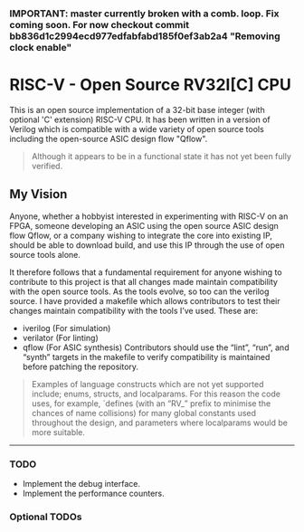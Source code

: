 ### IMPORTANT: master currently broken with a comb. loop.  Fix coming soon.  For now checkout commit bb836d1c2994ecd977edfabfabd185f0ef3ab2a4 "Removing clock enable"

# RISC-V - Open Source RV32I[C] CPU

This is an open source implementation of a 32-bit base integer (with optional 'C' extension) RISC-V CPU.  It has been written in a version of Verilog which is compatible with a wide variety of open source tools including the open-source ASIC design flow "Qflow".
>Although it appears to be in a functional state it has not yet been fully verified.

## My Vision
Anyone, whether a hobbyist interested in experimenting with RISC-V on an FPGA, someone developing an ASIC using the open source ASIC design flow Qflow, or a company wishing to integrate the core into existing IP, should be able to download build, and use this IP through the use of open source tools alone.

It therefore follows that a fundamental requirement for anyone wishing to contribute to this project is that all changes made maintain compatibility with the open source tools.  As the tools evolve, so too can the verilog source.  I have provided a makefile which allows contributors to test their changes maintain compatibility with the tools I’ve used.  These are:
* iverilog (For simulation)
* verilator (For linting)
* qflow (For ASIC synthesis)
Contributors should use the “lint”, “run”, and “synth” targets in the makefile to verify compatibility is maintained before patching the repository.

>Examples of language constructs which are not yet supported include; enums, structs, and localparams.  For this reason the code uses, for example, \`defines (with an “RV_” prefix to minimise the chances of name collisions) for many global constants used throughout the design, and parameters where localparams would be more suitable.
---

### TODO
* Implement the debug interface.
* Implement the performance counters.

### Optional TODOs
